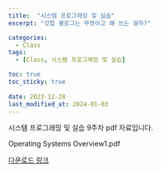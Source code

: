 ```yaml
---
title:  "시스템 프로그래밍 및 실습"
excerpt: "깃헙 블로그는 무엇이고 왜 쓰는 걸까?"

categories:
  - Class
tags:
  - [Class, 시스템 프로그래밍 및 실습]

toc: true
toc_sticky: true
 
date: 2023-12-28
last_modified_at: 2024-01-03
---
```

시스템 프로그래밍 및 실습 9주차 pdf 자료입니다.

Operating Systems Overview1.pdf

[다운로드 링크](https://github.com/PUPAO/PUPAO.github.io/files/13795256/Operating.Systems.Overview1.pdf)

[뷰어 링크]:https://docs.google.com/viewer?url=https://github.com/PUPAO/PUPAO.github.io/files/13795256/Operating.Systems.Overview1.pdf?raw=True
